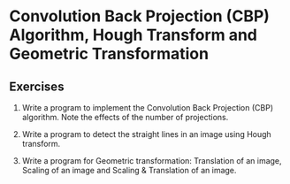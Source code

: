 # Convolution Back Projection (CBP) Algorithm, Hough Transform and Geometric Transformation

## Exercises

1. Write a program to implement the Convolution Back Projection (CBP) algorithm. Note the effects of the number of projections.

2. Write a program to detect the straight lines in an image using Hough transform.

3. Write a program for Geometric transformation: Translation of an image, Scaling of an image and Scaling & Translation of an image.
